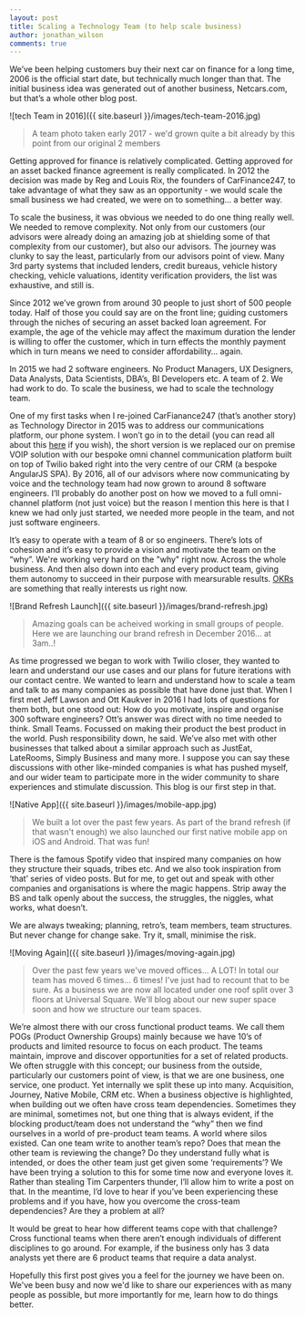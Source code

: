 ```yaml
---
layout: post
title: Scaling a Technology Team (to help scale business)
author: jonathan_wilson
comments: true
---
```


We’ve been helping customers buy their next car on finance for a long time, 2006 is the official start date, but technically much longer than that.  The initial business idea was generated out of another business, Netcars.com, but that’s a whole other blog post.

![tech Team in 2016]({{ site.baseurl }}/images/tech-team-2016.jpg)
> A team photo taken early 2017 - we'd grown quite a bit already by this point from our original 2 members

Getting approved for finance is relatively complicated.  Getting approved for an asset backed finance agreement is really complicated.  In 2012 the decision was made by Reg and Louis Rix, the founders of CarFinance247, to take advantage of what they saw as an opportunity - we would scale the small business we had created, we were on to something… a better way.

To scale the business, it was obvious we needed to do one thing really well.  We needed to remove complexity.  Not only from our customers (our advisors were already doing an amazing job at shielding some of that complexity from our customer), but also our advisors.  The journey was clunky to say the least, particularly from our advisors point of view.  Many 3rd party systems that included lenders, credit bureaus, vehicle history checking, vehicle valuations, identity verification providers, the list was exhaustive, and still is.

Since 2012 we’ve grown from around 30 people to just short of 500 people today.  Half of those you could say are on the front line; guiding customers through the niches of securing an asset backed loan agreement. For example, the age of the vehicle may affect the maximum duration the lender is willing to offer the customer, which in turn effects the monthly payment which in turn means we need to consider affordability… again.

In 2015 we had 2 software engineers.  No Product Managers, UX Designers, Data Analysts, Data Scientists, DBA’s, BI Developers etc.  A team of 2.  We had work to do.  To scale the business, we had to scale the technology team.

One of my first tasks when I re-joined CarFianance247 (that’s another story) as Technology Director in 2015 was to address our communications platform, our phone system.  I won’t go in to the detail (you can read all about this [here](https://www.twilio.com/learn/contact-center/carfinance-247-omnichannel-contact-center) if you wish), the short version is we replaced our on premise VOIP solution with our bespoke omni channel communication platform built on top of Twilio baked right into the very centre of our CRM (a bespoke AngularJS SPA).  By 2016, all of our advisors where now communicating by voice and the technology team had now grown to around 8 software engineers.  I’ll probably do another post on how we moved to a full omni-channel platform (not just voice) but the reason I mention this here is that I knew we had only just started, we needed more people in the team, and not just software engineers.

It’s easy to operate with a team of 8 or so engineers.  There’s lots of cohesion and it’s easy to provide a vision and motivate the team on the “why”.  We're working very hard on the "why" right now.  Across the whole business. And then also down into each and every product team, giving them autonomy to succeed in their purpose with mearsurable results.  [OKRs](https://en.wikipedia.org/wiki/OKR) are something that really interests us right now.

![Brand Refresh Launch]({{ site.baseurl }}/images/brand-refresh.jpg)
> Amazing goals can be acheived working in small groups of people.  Here we are launching our brand refresh in December 2016... at 3am..!

As time progressed we began to work with Twilio closer, they wanted to learn and understand our use cases and our plans for future iterations with our contact centre.  We wanted to learn and understand how to scale a team and talk to as many companies as possible that have done just that.  When I first met Jeff Lawson and Ott Kaukver in 2016 I had lots of questions for them both, but one stood out:  How do you motivate, inspire and organise 300 software engineers?  Ott’s answer was direct with no time needed to think.  Small Teams.  Focussed on making their product the best product in the world.  Push responsibility down, he said.  We’ve also met with other businesses that talked about a similar approach such as JustEat, LateRooms, Simply Business and many more.  I suppose you can say these discussions with other like-minded companies is what has pushed myself, and our wider team to participate more in the wider community to share experiences and stimulate discussion.  This blog is our first step in that.  

![Native App]({{ site.baseurl }}/images/mobile-app.jpg)
> We built a lot over the past few years.  As part of the brand refresh (if that wasn't enough) we also launched our first native mobile app on iOS and Android.  That was fun!

There is the famous Spotify video that inspired many companies on how they structure their squads, tribes etc. And we also took inspiration from ‘that’ series of video posts.  But for me, to get out and speak with other companies and organisations is where the magic happens.  Strip away the BS and talk openly about the success, the struggles, the niggles, what works, what doesn’t.

We are always tweaking; planning, retro’s, team members, team structures.  But never change for change sake.  Try it, small, minimise the risk.

![Moving Again]({{ site.baseurl }}/images/moving-again.jpg)
> Over the past few years we've moved offices... A LOT!  In total our team has moved 6 times... 6 times!  I've just had to recount that to be sure.  As a business we are now all located under one roof split over 3 floors at Universal Square.  We'll blog about our new super space soon and how we structure our team spaces.

We’re almost there with our cross functional product teams.  We call them POGs (Product Ownership Groups) mainly because we have 10’s of products and limited resource to focus on each product.  The teams maintain, improve and discover opportunities for a set of related products.  We often struggle with this concept; our business from the outside, particularly our customers point of view, is that we are one business, one service, one product.  Yet internally we split these up into many.  Acquisition, Journey, Native Mobile, CRM etc.  When a business objective is highlighted, when building out we often have cross team dependencies.  Sometimes they are minimal, sometimes not, but one thing that is always evident, if the blocking product/team does not understand the “why” then we find ourselves in a world of pre-product team teams.  A world where silos existed.  Can one team write to another team’s repo? Does that mean the other team is reviewing the change?  Do they understand fully what is intended, or does the other team just get given some ‘requirements’?  We have been trying a solution to this for some time now and everyone loves it.  Rather than stealing Tim Carpenters thunder, I’ll allow him to write a post on that.  In the meantime, I’d love to hear if you’ve been experiencing these problems and if you have, how you overcome the cross-team dependencies?  Are they a problem at all?

It would be great to hear how different teams cope with that challenge?  Cross functional teams when there aren’t enough individuals of different disciplines to go around.  For example, if the business only has 3 data analysts yet there are 6 product teams that require a data analyst. 

Hopefully this first post gives you a feel for the journey we have been on.  We've been busy and now we'd like to share our experiences with as many people as possible, but more importantly for me, learn how to do things better.
